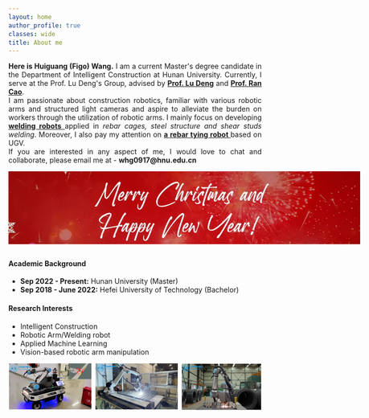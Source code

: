 ```yaml
---
layout: home
author_profile: true
classes: wide
title: About me
---
```


<div style="text-align: justify;">
  <p><strong>Here is Huiguang (Figo) Wang.</strong> I am a current Master's degree candidate in the Department of Intelligent Construction at Hunan University. Currently, I serve at the Prof. Lu Deng's Group, advised by <a href="https://www.dengteam.com/index.php?m=content&c=index&a=lists&catid=19" target="_blank"><strong>Prof. Lu Deng</strong></a> and <a href="https://www.dengteam.com/index.php?m=content&c=index&a=show&catid=34&id=192" target="_blank"><strong>Prof. Ran Cao</strong></a>.<br>
  I am passionate about construction robotics, familiar with various robotic arms and structured light cameras and aspire to alleviate the burden on workers through the utilization of robotic arms. I mainly focus on developing <a href="https://huiguangwang.top/project" target="_blank"><strong>welding robots </strong></a>applied in <i>rebar cages, steel structure and shear studs welding</i>. Moreover, I also pay my attention on <a href="https://huiguangwang.top/project" target="_blank"><strong>a rebar tying robot </strong></a>based on UGV.<br>
  If you are interested in any aspect of me, I would love to chat and collaborate, please email me at - <strong>whg0917@hnu.edu.cn</strong>
  </p>
</div>

<div style="display: flex; justify-content: center; align-items: center; width: 700px; margin: 0 auto;">
  <img src="/web_resources\merry-christmas.png" style="max-width: 100%; height: auto; margin-bottom: 10px;" />
</div>
<h4>Academic Background</h4>

<ul>
  <li><strong>Sep 2022 - Present:</strong> Hunan University (Master)</li>
  <li><strong>Sep 2018 - June 2022:</strong> Hefei University of Technology (Bachelor)</li>
</ul>

<h4>Research Interests</h4>

<ul>
  <li>Intelligent Construction</li>
  <li>Robotic Arm/Welding robot</li>
  <li>Applied Machine Learning</li>
  <li>Vision-based robotic arm manipulation</li>
</ul>

<!-- <div style="text-align: justify;">
  <p><strong><font color='red'>[Highlight]</font>I am looking for PhD to start in 2025 Fall. Contact me if you have any leads!</strong></p>
</div> -->

<div style="text-align: justify;">
  <p align="center">
  <img src="/web_resources\index.png"></p>
</div>

